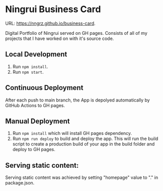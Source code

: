 # Ningrui Business Card

URL: https://nngrz.github.io/business-card.

Digital Portfolio of Ningrui served on GH pages. Consists of all of my projects that I have worked on with it's source code.

## Local Development
1. Run `npm install`.
2. Run `npm start`.

## Continuous Deployment
After each push to main branch, the App is depolyed automatically by GitHub Actions to GH pages.

## Manual Deployment
1. Run `npm install` which will install GH pages dependency.
2. Run `npm run deploy` to build and deploy the app. This will run the build script to create a production build of your app in the build folder and deploy to GH pages.

## Serving static content:
Serving static content was achieved by setting "homepage" value to "." in package.json.
